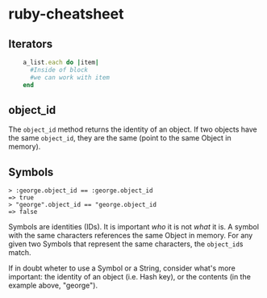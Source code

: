 # ruby-cheatsheet

## Iterators

```Ruby
    a_list.each do |item|
      #Inside of block
      #we can work with item
    end
```

## object_id

The `object_id` method returns the identity of an object. If two objects have the same `object_id`, they are the same (point to the same Object in memory).

## Symbols

    > :george.object_id == :george.object_id
    => true
    > "george".object_id == "george.object_id
    => false

Symbols are identities (IDs). It is important *who* it is not *what* it is.
A symbol with the same characters references the same Object in memory. For any given two Symbols that represent the same characters, the `object_id`s match.

If in doubt wheter to use a Symbol or a String, consider what's more important: the identity of an object (i.e. Hash key), or the contents (in the example above, "george").
